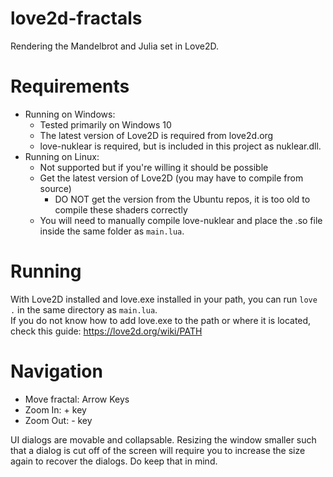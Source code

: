 # love2d-fractals
Rendering the Mandelbrot and Julia set in Love2D.

# Requirements
 - Running on Windows:
   - Tested primarily on Windows 10
   - The latest version of Love2D is required from love2d.org
   - love-nuklear is required, but is included in this project as nuklear.dll.
 - Running on Linux:
   - Not supported but if you're willing it should be possible
   - Get the latest version of Love2D (you may have to compile from source)
     - DO NOT get the version from the Ubuntu repos, it is too old to compile these shaders correctly
   - You will need to manually compile love-nuklear and place the .so file inside the same folder as `main.lua`.

# Running
With Love2D installed and love.exe installed in your path, you can run `love .` in the same directory as `main.lua`.  
If you do not know how to add love.exe to the path or where it is located, check this guide: https://love2d.org/wiki/PATH

# Navigation
 - Move fractal: Arrow Keys
 - Zoom In: + key
 - Zoom Out: - key

 UI dialogs are movable and collapsable. Resizing the window smaller such that a dialog is cut off of the screen will require you to increase the size again to recover the dialogs. Do keep that in mind.